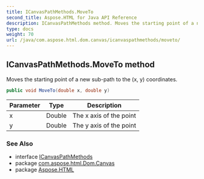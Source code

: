 ```yaml
---
title: ICanvasPathMethods.MoveTo
second_title: Aspose.HTML for Java API Reference
description: ICanvasPathMethods method. Moves the starting point of a new sub-path to the x y coordinates
type: docs
weight: 70
url: /java/com.aspose.html.dom.canvas/icanvaspathmethods/moveto/
---
```

## ICanvasPathMethods.MoveTo method

Moves the starting point of a new sub-path to the (x, y) coordinates.

```java
public void MoveTo(double x, double y)
```

| Parameter | Type | Description |
| --- | --- | --- |
| x | Double | The x axis of the point |
| y | Double | The y axis of the point |

### See Also

* interface [ICanvasPathMethods](../)
* package [com.aspose.html.Dom.Canvas](../../icanvaspathmethods/)
* package [Aspose.HTML](../../../)
